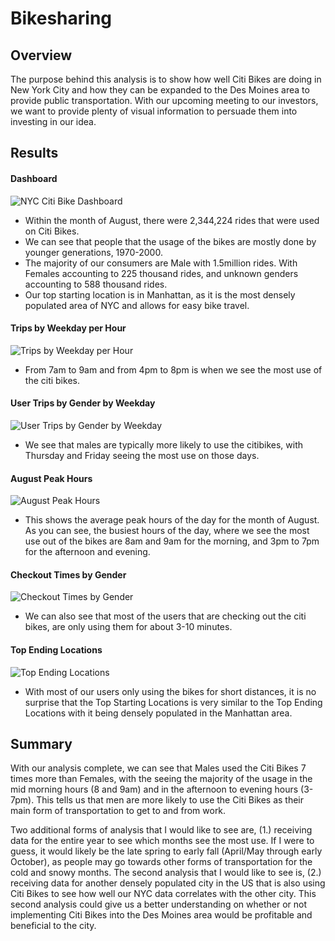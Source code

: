 # Bikesharing

## Overview
The purpose behind this analysis is to show how well Citi Bikes are doing in New York City and how they can be expanded to the Des Moines area to provide public transportation. With our upcoming meeting to our investors, we want to provide plenty of visual information to persuade them into investing in our idea.

## Results

#### Dashboard
![NYC Citi Bike Dashboard](https://user-images.githubusercontent.com/69607218/143785256-bbc1347b-5412-4a2c-9195-71d9e80baa2a.png)

- Within the month of August, there were 2,344,224 rides that were used on Citi Bikes.
- We can see that people that the usage of the bikes are mostly done by younger generations, 1970-2000.
- The majority of our consumers are Male with 1.5million rides. With Females accounting to 225 thousand rides, and unknown genders accounting to 588 thousand rides.
- Our top starting location is in Manhattan, as it is the most densely populated area of NYC and allows for easy bike travel.

#### Trips by Weekday per Hour
![Trips by Weekday per Hour](https://user-images.githubusercontent.com/69607218/143786045-a7c3b8fa-69fd-4a14-bc5a-b403a0a39706.png)

- From 7am to 9am and from 4pm to 8pm is when we see the most use of the citi bikes.

#### User Trips by Gender by Weekday
![User Trips by Gender by Weekday](https://user-images.githubusercontent.com/69607218/143786095-149d42d8-bcfa-444a-b897-f88f57e1edfc.png)

- We see that males are typically more likely to use the citibikes, with Thursday and Friday seeing the most use on those days.

#### August Peak Hours
![August Peak Hours](https://user-images.githubusercontent.com/69607218/143785131-7138f602-298e-44a4-85e7-ec3475cebd47.png)

- This shows the average peak hours of the day for the month of August. As you can see, the busiest hours of the day, where we see the most use out of the bikes are 8am and 9am for the morning, and 3pm to 7pm for the afternoon and evening.

#### Checkout Times by Gender
![Checkout Times by Gender](https://user-images.githubusercontent.com/69607218/143786195-f7148b1b-7a01-4ae0-b9e9-98218ea6b0f6.png)

- We can also see that most of the users that are checking out the citi bikes, are only using them for about 3-10 minutes.

#### Top Ending Locations
![Top Ending Locations](https://user-images.githubusercontent.com/69607218/143786248-1ceabcac-de12-46f3-b97a-1228afba0424.png)

- With most of our users only using the bikes for short distances, it is no surprise that the Top Starting Locations is very similar to the Top Ending Locations with it being densely populated in the Manhattan area.


## Summary
With our analysis complete, we can see that Males used the Citi Bikes 7 times more than Females, with the seeing the majority of the usage in the mid morning hours (8 and 9am) and in the afternoon to evening hours (3-7pm). This tells us that men are more likely to use the Citi Bikes as their main form of transportation to get to and from work. 

Two additional forms of analysis that I would like to see are, (1.) receiving data for the entire year to see which months see the most use. If I were to guess, it would likely be the late spring to early fall (April/May through early October), as people may go towards other forms of transportation for the cold and snowy months. The second analysis that I would like to see is, (2.) receiving data for another densely populated city in the US that is also using Citi Bikes to see how well our NYC data correlates with the other city. This second analysis could give us a better understanding on whether or not implementing Citi Bikes into the Des Moines area would be profitable and beneficial to the city.
